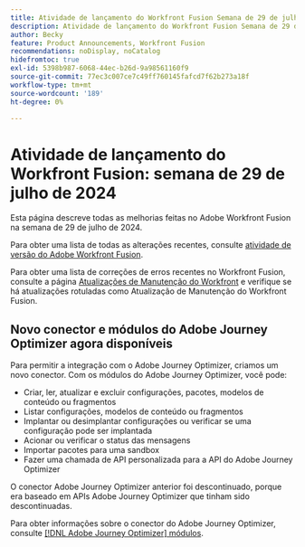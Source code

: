```yaml
---
title: Atividade de lançamento do Workfront Fusion Semana de 29 de julho de 2024
description: Atividade de lançamento do Workfront Fusion Semana de 29 de julho de 2024
author: Becky
feature: Product Announcements, Workfront Fusion
recommendations: noDisplay, noCatalog
hidefromtoc: true
exl-id: 5398b987-6068-44ec-b26d-9a98561160f9
source-git-commit: 77ec3c007ce7c49ff760145fafcd7f62b273a18f
workflow-type: tm+mt
source-wordcount: '189'
ht-degree: 0%

---
```


# Atividade de lançamento do Workfront Fusion: semana de 29 de julho de 2024

Esta página descreve todas as melhorias feitas no Adobe Workfront Fusion na semana de 29 de julho de 2024.

Para obter uma lista de todas as alterações recentes, consulte [atividade de versão do Adobe Workfront Fusion](/help/workfront-fusion/fusion-product-releases/fusion-release-activity.md).

Para obter uma lista de correções de erros recentes no Workfront Fusion, consulte a página [Atualizações de Manutenção do Workfront](https://experienceleague.adobe.com/docs/workfront-known-issues/releases/current-updates.html?lang=pt-BR) e verifique se há atualizações rotuladas como Atualização de Manutenção do Workfront Fusion.

## Novo conector e módulos do Adobe Journey Optimizer agora disponíveis

Para permitir a integração com o Adobe Journey Optimizer, criamos um novo conector. Com os módulos do Adobe Journey Optimizer, você pode:

* Criar, ler, atualizar e excluir configurações, pacotes, modelos de conteúdo ou fragmentos
* Listar configurações, modelos de conteúdo ou fragmentos
* Implantar ou desimplantar configurações ou verificar se uma configuração pode ser implantada
* Acionar ou verificar o status das mensagens
* Importar pacotes para uma sandbox
* Fazer uma chamada de API personalizada para a API do Adobe Journey Optimizer

O conector Adobe Journey Optimizer anterior foi descontinuado, porque era baseado em APIs Adobe Journey Optimizer que tinham sido descontinuadas.

Para obter informações sobre o conector do Adobe Journey Optimizer, consulte [[!DNL Adobe Journey Optimizer] módulos](/help/workfront-fusion/references/apps-and-modules/adobe-connectors/adobe-journey-optimizer-modules.md).
